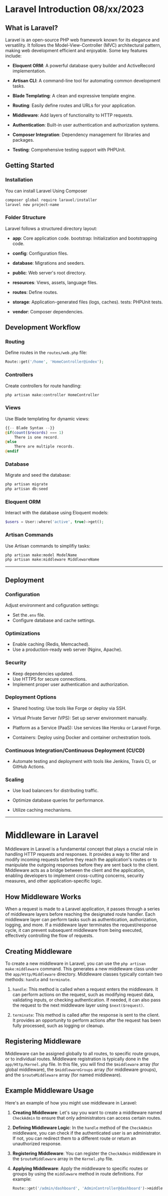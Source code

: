 # Laravel Introduction 08/xx/2023

## What is Laravel?
Laravel is an open-source PHP web framework known for its elegance and versatility. It follows the Model-View-Controller (MVC) architectural pattern, making web development efficient and enjoyable. Some key features include:

- **Eloquent ORM**: A powerful database query builder and ActiveRecord implementation.

- **Artisan CLI**: A command-line tool for automating common development tasks.

- **Blade Templating**: A clean and expressive template engine.

- **Routing**: Easily define routes and URLs for your application.

- **Middleware**: Add layers of functionality to HTTP requests.

- **Authentication**: Built-in user authentication and authorization systems.

- **Composer Integration**: Dependency management for libraries and packages.

- **Testing**: Comprehensive testing support with PHPUnit.

## Getting Started

### Installation

You can install Laravel Using Composer

   ```powershell
   composer global require laravel/installer
   laravel new project-name
   ```

### Folder Structure

Laravel follows a structured directory layout:

- **app**: Core application code.
bootstrap: Initialization and bootstrapping code.

- **config**: Configuration files.

- **database**: Migrations and seeders.

- **public**: Web server's root directory.

- **resources**: Views, assets, language files.

- **routes**: Define routes.

- **storage**: Application-generated files (logs, caches).
tests: PHPUnit tests.

- **vendor**: Composer dependencies.

## Development Workflow

### Routing

Define routes in the `routes/web.php` file:

```php
Route::get('/home', 'HomeController@index');
```

### Controllers

Create controllers for route handling:

```sh
php artisan make:controller HomeController
```

### Views

Use Blade templating for dynamic views:

```php
{{-- Blade Syntax --}}
@if(count($records) === 1)
    There is one record.
@else
    There are multiple records.
@endif
```

### Database

Migrate and seed the database:

```sh
php artisan migrate
php artisan db:seed
```

### Eloquent ORM

Interact with the database using Eloquent models:

```php
$users = User::where('active', true)->get();
```

### Artisan Commands

Use Artisan commands to simplifiy tasks:

```sh
php artisan make:model ModelName
php artisan make:middleware MiddlewareName
```

---
## Deployment

### Configuration

Adjust environment and cofiguration settings:

- Set the`.env` file.
- Configure database and cache settings.

### Optimizations

- Enable caching (Redis, Memcached).
- Use a production-ready web server (Nginx, Apache).

### Security

- Keep dependencies updated.
- Use HTTPS for secure connections.
- Implement proper user authentication and authorization.

### Deployment Options

- Shared hosting: Use tools like Forge or deploy via SSH.

- Virtual Private Server (VPS): Set up server environment manually.

- Platform as a Service (PaaS): Use services like Heroku or Laravel Forge.

- Containers: Deploy using Docker and container orchestration tools.

### Continuous Integration/Continuous Deployment (CI/CD)

- Automate testing and deployment with tools like Jenkins, Travis CI, or GitHub Actions.

### Scaling

- Use load balancers for distributing traffic.

- Optimize database queries for performance.

- Utilize caching mechanisms.

---

# Middleware in Laravel

Middleware in Laravel is a fundamental concept that plays a crucial role in handling HTTP requests and responses. It provides a way to filter and modify incoming requests before they reach the application's routes or to manipulate the outgoing responses before they are sent back to the client. Middleware acts as a bridge between the client and the application, enabling developers to implement cross-cutting concerns, security measures, and other application-specific logic.

## How Middleware Works

When a request is made to a Laravel application, it passes through a series of middleware layers before reaching the designated route handler. Each middleware layer can perform tasks such as authentication, authorization, logging, and more. If a middleware layer terminates the request/response cycle, it can prevent subsequent middleware from being executed, effectively controlling the flow of requests.

## Creating Middleware

To create a new middleware in Laravel, you can use the `php artisan make:middleware` command. This generates a new middleware class under the `app/Http/Middleware` directory. Middleware classes typically contain two methods: `handle` and `terminate`.

1. `handle`: This method is called when a request enters the middleware. It can perform actions on the request, such as modifying request data, validating inputs, or checking authentication. If needed, it can also pass the request to the next middleware layer using `$next($request)`.

2. `terminate`: This method is called after the response is sent to the client. It provides an opportunity to perform actions after the request has been fully processed, such as logging or cleanup.

## Registering Middleware

Middleware can be assigned globally to all routes, to specific route groups, or to individual routes. Middleware registration is typically done in the `app/Http/Kernel.php` file. In this file, you will find the `$middleware` array (for global middleware), the `$middlewareGroups` array (for middleware groups), and the `$routeMiddleware` array (for named middleware).

## Example Middleware Usage

Here's an example of how you might use middleware in Laravel:

1. **Creating Middleware**: Let's say you want to create a middleware named `CheckAdmin` to ensure that only administrators can access certain routes.

2. **Defining Middleware Logic**: In the `handle` method of the `CheckAdmin` middleware, you can check if the authenticated user is an administrator. If not, you can redirect them to a different route or return an unauthorized response.

3. **Registering Middleware**: You can register the `CheckAdmin` middleware in the `$routeMiddleware` array in the `Kernel.php` file.

4. **Applying Middleware**: Apply the middleware to specific routes or groups by using the `middleware` method in route definitions. For example:
   
   ```php
   Route::get('/admin/dashboard', 'AdminController@dashboard')->middleware('checkAdmin');
